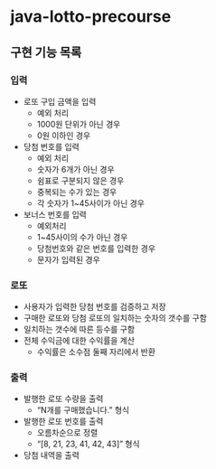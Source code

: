 # java-lotto-precourse

## 구현 기능 목록

### 입력

- 로또 구입 금액을 입력
    - 예외 처리
    - 1000원 단위가 아닌 경우
    - 0원 이하인 경우
- 당첨 번호를 입력
    - 예외 처리
    - 숫자가 6개가 아닌 경우
    - 쉼표로 구분되지 않은 경우
    - 중복되는 수가 있는 경우
    - 각 숫자가 1~45사이가 아닌 경우
- 보너스 번호를 입력
    - 예외처리
    - 1~45사이의 수가 아닌 경우
    - 당첨번호와 같은 번호를 입력한 경우
    - 문자가 입력된 경우

### 로또

- 사용자가 입력한 당첨 번호를 검증하고 저장
- 구매한 로또와 당첨 로또의 일치하는 숫자의 갯수를 구함
- 일치하는 갯수에 따른 등수를 구함
- 전체 수익금에 대한 수익률을 계산
    - 수익률은 소수점 둘째 자리에서 반환

### 출력

- 발행한 로또 수량을 출력
    - “N개를 구매했습니다.” 형식
- 발행한 로또 번호를 출력
    - 오름차순으로 정렬
    - “[8, 21, 23, 41, 42, 43]” 형식
- 당첨 내역을 출력
    
